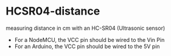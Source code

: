 # HCSR04-distance
measuring distance in cm with an HC-SR04 (Ultrasonic sensor)

- For a NodeMCU, the VCC pin should be wired to the Vin Pin
- For an Arduino, the VCC pin should be wired to the 5V pin
